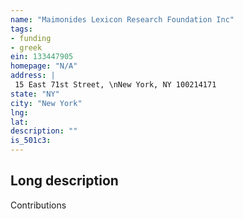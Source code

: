 ```yaml
---
name: "Maimonides Lexicon Research Foundation Inc"
tags:
- funding
- greek
ein: 133447905
homepage: "N/A"
address: |
 15 East 71st Street, \nNew York, NY 100214171
state: "NY"
city: "New York"
lng: 
lat: 
description: ""
is_501c3: 
---
```


## Long description

Contributions
